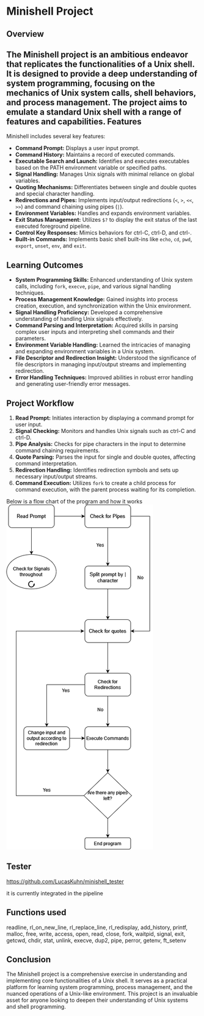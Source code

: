 Minishell Project
=================

Overview
--------

The Minishell project is an ambitious endeavor that replicates the functionalities of a Unix shell. It is designed to provide a deep understanding of system programming, focusing on the mechanics of Unix system calls, shell behaviors, and process management. The project aims to emulate a standard Unix shell with a range of features and capabilities.
Features
--------

Minishell includes several key features:

-   **Command Prompt:** Displays a user input prompt.
-   **Command History:** Maintains a record of executed commands.
-   **Executable Search and Launch:** Identifies and executes executables based on the PATH environment variable or specified paths.
-   **Signal Handling:** Manages Unix signals with minimal reliance on global variables.
-   **Quoting Mechanisms:** Differentiates between single and double quotes and special character handling.
-   **Redirections and Pipes:** Implements input/output redirections (`<`, `>`, `<<`, `>>`) and command chaining using pipes (`|`).
-   **Environment Variables:** Handles and expands environment variables.
-   **Exit Status Management:** Utilizes `$?` to display the exit status of the last executed foreground pipeline.
-   **Control Key Responses:** Mimics behaviors for ctrl-C, ctrl-D, and ctrl-.
-   **Built-in Commands:** Implements basic shell built-ins like `echo`, `cd`, `pwd`, `export`, `unset`, `env`, and `exit`.

Learning Outcomes
-----------------

-   **System Programming Skills:** Enhanced understanding of Unix system calls, including `fork`, `execve`, `pipe`, and various signal handling techniques.
-   **Process Management Knowledge:** Gained insights into process creation, execution, and synchronization within the Unix environment.
-   **Signal Handling Proficiency:** Developed a comprehensive understanding of handling Unix signals effectively.
-   **Command Parsing and Interpretation:** Acquired skills in parsing complex user inputs and interpreting shell commands and their parameters.
-   **Environment Variable Handling:** Learned the intricacies of managing and expanding environment variables in a Unix system.
-   **File Descriptor and Redirection Insight:** Understood the significance of file descriptors in managing input/output streams and implementing redirection.
-   **Error Handling Techniques:** Improved abilities in robust error handling and generating user-friendly error messages.

Project Workflow
----------------

1.  **Read Prompt:** Initiates interaction by displaying a command prompt for user input.
2.  **Signal Checking:** Monitors and handles Unix signals such as ctrl-C and ctrl-D.
3.  **Pipe Analysis:** Checks for pipe characters in the input to determine command chaining requirements.
4.  **Quote Parsing:** Parses the input for single and double quotes, affecting command interpretation.
5.  **Redirection Handling:** Identifies redirection symbols and sets up necessary input/output streams.
6.  **Command Execution:** Utilizes `fork` to create a child process for command execution, with the parent process waiting for its completion.

Below is a flow chart of the program and how it works
<img src="img/minishell flowchart.png"></a>

## Tester

https://github.com/LucasKuhn/minishell_tester

it is currently integrated in the pipeline

## Functions used

readline, rl_on_new_line, rl_replace_line, rl_redisplay,
add_history, printf, malloc, free, write, access, open, read,
close, fork, waitpid, signal, exit, getcwd, chdir, stat, unlink,
execve, dup2, pipe, perror, getenv, ft_setenv

Conclusion
----------

The Minishell project is a comprehensive exercise in understanding and implementing core functionalities of a Unix shell. It serves as a practical platform for learning system programming, process management, and the nuanced operations of a Unix-like environment. This project is an invaluable asset for anyone looking to deepen their understanding of Unix systems and shell programming.
